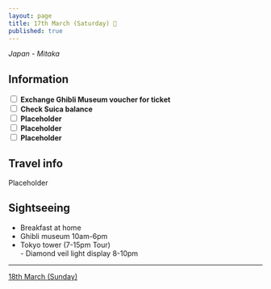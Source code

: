 ```yaml
---
layout: page
title: 17th March (Saturday) 🎂
published: true
---
```


*Japan - Mitaka*

## Information

<div><input class="box" type="checkbox" name="171" /><label type="text" class="strikethrough"> <b>Exchange Ghibli Museum voucher for ticket</b></label><br /><input class="box" type="checkbox" name="172" /><label type="text" class="strikethrough"> <b>Check Suica balance</b></label><br /><input class="box" type="checkbox" name="173" /><label type="text" class="strikethrough"> <b>Placeholder</b></label><br /><input class="box" type="checkbox" name="174" /><label type="text" class="strikethrough"> <b>Placeholder</b></label><br /><input class="box" type="checkbox" name="175" /><label type="text" class="strikethrough"> <b>Placeholder</b></label></div>

## Travel info

Placeholder

## Sightseeing

* Breakfast at home
* Ghibli museum 10am-6pm
* Tokyo tower (7-15pm Tour)<br>- Diamond veil light display 8-10pm

---

[18th March (Sunday)](/days/week1/18mar)